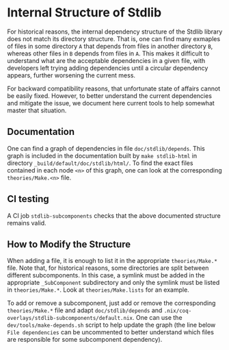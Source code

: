 Internal Structure of Stdlib
============================

For historical reasons, the internal dependency structure of the
Stdlib library does not match its directory structure. That is, one
can find many exmaples of files in some directory `A` that depends
from files in another directory `B`, whereas other files in `B`
depends from files in `A`. This makes it difficult to understand what
are the acceptable dependencies in a given file, with developers left
trying adding dependencies until a circular dependency appears,
further worsening the current mess.

For backward compatibility reasons, that unfortunate state of affairs
cannot be easily fixed. However, to better understand the current
dependencies and mitigate the issue, we document here current tools to
help somewhat master that situation.

Documentation
-------------

One can find a graph of dependencies in file
`doc/stdlib/depends`. This graph is included in the documentation
built by `make stdlib-html` in directory
`_build/default/doc/stdlib/html/`. To find the exact files contained
in each node `<n>` of this graph, one can look at the corresponding
`theories/Make.<n>` file.

CI testing
----------

A CI job `stdlib-subcomponents` checks that the above documented
structure remains valid.

How to Modify the Structure
---------------------------

When adding a file, it is enough to list it in the appropriate
`theories/Make.*` file. Note that, for historical reasons, some
directories are split between different subcomponents. In this case, a
symlink must be added in the appropriate `_SubComponent` subdirectory
and only the symlink must be listed in `theories/Make.*`. Look at
`theories/Make.lists` for an example.

To add or remove a subcomponent, just add or remove the corresponding
`theories/Make.*` file and adapt `doc/stdlib/depends` and
`.nix/coq-overlays/stdlib-subcomponents/default.nix`. One can use the
`dev/tools/make-depends.sh` script to help update the graph (the line
below `File dependencies` can be uncommented to better understand
which files are responsible for some subcomponent dependency).
